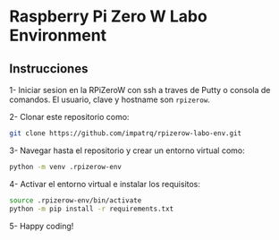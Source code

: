 # Raspberry Pi Zero W Labo Environment

## Instrucciones

1- Iniciar sesion en la RPiZeroW con ssh a traves de Putty o consola de comandos. El usuario, clave y hostname son `rpizerow`.

2- Clonar este repositorio como:

```bash
git clone https://github.com/impatrq/rpizerow-labo-env.git
```

3- Navegar hasta el repositorio y crear un entorno virtual como:

```bash
python -m venv .rpizerow-env
```

4- Activar el entorno virtual e instalar los requisitos:

```bash
source .rpizerow-env/bin/activate
python -m pip install -r requirements.txt
```

5- Happy coding!
